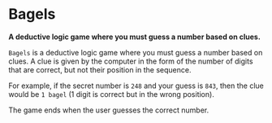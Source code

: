 # Bagels

**A deductive logic game where you must guess a number based on clues.**

`Bagels` is a deductive logic game where you must guess a number based on clues. A
clue is given by the computer in the form of the number of digits that are correct,
but not their position in the sequence.

For example, if the secret number is `248` and your guess is `843`, then the clue
would be `1 bagel` (1 digit is correct but in the wrong position).

The game ends when the user guesses the correct number.
